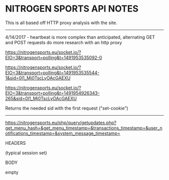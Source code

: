 # NITROGEN SPORTS API NOTES

This is all based off HTTP proxy analysis with the site.

---

4/14/2017 - heartbeat is more complex than anticipated, alternating GET and POST requests
do more research with an http proxy

https://nitrogensports.eu/socket.io/?EIO=3&transport=polling&t=1491953535092-0

https://nitrogensports.eu/socket.io/?EIO=3&transport=polling&t=1491953535544-1&sid=0l1_Mj0TscLyOAcGAEXU

https://nitrogensports.eu/socket.io/?EIO=3&transport=polling&t=1491954926343-265&sid=0l1_Mj0TscLyOAcGAEXU

Returns the needed sid with the first request ("set-cookie")

---

https://nitrogensports.eu/php/query/getupdates.php?get_menu_hash=&get_menu_timestamp=&transactions_timestamp=&user_notifications_timestamp=&system_message_timestamp=

HEADERS

(typical session set)

BODY

empty